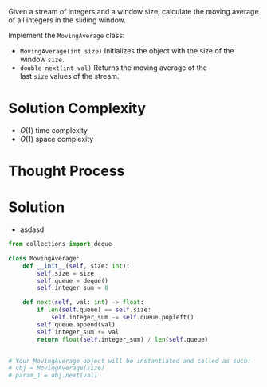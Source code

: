 Given a stream of integers and a window size, calculate the moving average of all integers in the sliding window.

Implement the `MovingAverage` class:

- `MovingAverage(int size)` Initializes the object with the size of the window `size`.
- `double next(int val)` Returns the moving average of the last `size` values of the stream.
# Solution Complexity
- $O(1)$ time complexity
- $O(1)$ space complexity
# Thought Process
# Solution
- asdasd
```Python
from collections import deque

class MovingAverage:
	def __init__(self, size: int):
		self.size = size
		self.queue = deque()
		self.integer_sum = 0

	def next(self, val: int) -> float:
		if len(self.queue) == self.size:
			self.integer_sum -= self.queue.popleft()
		self.queue.append(val)
		self.integer_sum += val
		return float(self.integer_sum) / len(self.queue)


# Your MovingAverage object will be instantiated and called as such:
# obj = MovingAverage(size)
# param_1 = obj.next(val)
```